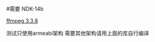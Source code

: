 #需要
NDK-14b

[ffmpeg 3.3.8](https://github.com/Gloomyer/AndroidFFmpeg)

测试只使用armeabi架构 需要其他架构请用上面的库自行编译